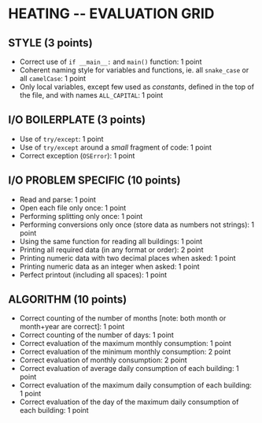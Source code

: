 # HEATING -- EVALUATION GRID

## STYLE (3 points)

- Correct use of `if __main__:` and `main()` function: 1 point
- Coherent naming style for variables and functions, ie. all `snake_case` or all `camelCase`: 1 point
- Only local variables, except few used as *constants*, defined in the top of the file, and with names `ALL_CAPITAL`: 1 point

## I/O BOILERPLATE (3 points)

- Use of `try/except`: 1 point
- Use of `try/except` around a *small* fragment of code: 1 point
- Correct exception (`OSError`): 1 point

## I/O PROBLEM SPECIFIC (10 points)

- Read and parse: 1 point 
- Open each file only once: 1 point
- Performing splitting only once: 1 point
- Performing conversions only once (store data as numbers not strings): 1 point
- Using the same function for reading all buildings: 1 point
- Printing all required data (in any format or order): 2 point
- Printing numeric data with two decimal places when asked: 1 point
- Printing numeric data as an integer when asked: 1 point
- Perfect printout (including all spaces): 1 point

## ALGORITHM (10 points)

- Correct counting of the number of months [note: both month or month+year are correct]: 1 point
- Correct counting of the number of days: 1 point
- Correct evaluation of the maximum monthly consumption: 1 point
- Correct evaluation of the minimum monthly consumption: 2 point
- Correct evaluation of monthly consumption: 2 point
- Correct evaluation of average daily consumption of each building: 1 point
- Correct evaluation of the maximum daily consumption of each building: 1 point
- Correct evaluation of the day of the maximum daily consumption of each building: 1 point
